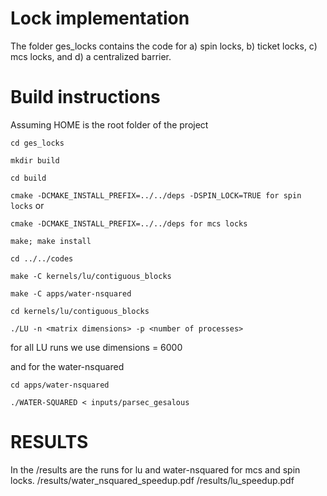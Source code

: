 # Lock implementation
The folder ges_locks contains the code for a) spin locks, b) ticket locks, c) mcs locks, and d) a centralized barrier.

# Build instructions
Assuming HOME is the root folder of the project


`cd ges_locks`

`mkdir build`

`cd build`

`cmake -DCMAKE_INSTALL_PREFIX=../../deps -DSPIN_LOCK=TRUE for spin locks` or

`cmake -DCMAKE_INSTALL_PREFIX=../../deps for mcs locks`


`make; make install`

`cd ../../codes`

`make -C kernels/lu/contiguous_blocks`

`make -C apps/water-nsquared`


`cd kernels/lu/contiguous_blocks`

`./LU -n <matrix dimensions> -p <number of processes>`

for all LU runs we use dimensions = 6000

and for the water-nsquared

`cd apps/water-nsquared`

`./WATER-SQUARED < inputs/parsec_gesalous`


# RESULTS
In the <HOME>/results are the runs for lu and water-nsquared for mcs and spin locks.
<HOME>/results/water_nsquared_speedup.pdf
<HOME>/results/lu_speedup.pdf

